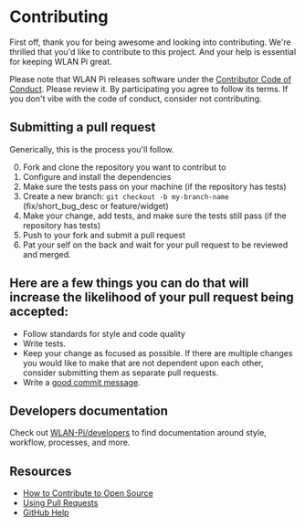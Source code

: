 # Contributing

First off, thank you for being awesome and looking into contributing. We're thrilled that you'd like to contribute to this project. And your help is essential for keeping WLAN Pi great.

Please note that WLAN Pi releases software under the [Contributor Code of Conduct](https://www.contributor-covenant.org/). Please review it. By participating you agree to follow its terms. If you don't vibe with the code of conduct, consider not contributing.

## Submitting a pull request

Generically, this is the process you'll follow.

0. Fork and clone the repository you want to contribut to
0. Configure and install the dependencies
0. Make sure the tests pass on your machine (if the repository has tests)
0. Create a new branch: `git checkout -b my-branch-name` (fix/short_bug_desc or feature/widget)
0. Make your change, add tests, and make sure the tests still pass (if the repository has tests)
0. Push to your fork and submit a pull request
0. Pat your self on the back and wait for your pull request to be reviewed and merged.

## Here are a few things you can do that will increase the likelihood of your pull request being accepted:

- Follow standards for style and code quality
- Write tests.
- Keep your change as focused as possible. If there are multiple changes you would like to make that are not dependent upon each other, consider submitting them as separate pull requests.
- Write a [good commit message](http://tbaggery.com/2008/04/19/a-note-about-git-commit-messages.html).

## Developers documentation

Check out [WLAN-Pi/developers](https://github.com/WLAN-Pi/developers) to find documentation around style, workflow, processes, and more.

## Resources

- [How to Contribute to Open Source](https://opensource.guide/how-to-contribute/)
- [Using Pull Requests](https://help.github.com/articles/about-pull-requests/)
- [GitHub Help](https://help.github.com)
